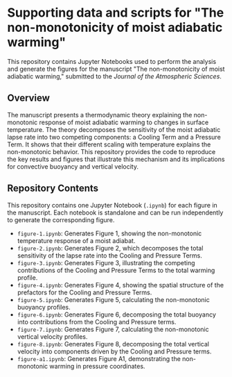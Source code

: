 # Supporting data and scripts for "The non-monotonicity of moist adiabatic warming"

This repository contains Jupyter Notebooks used to perform the analysis and generate the figures for the manuscript "The non-monotonicity of moist adiabatic warming," submitted to the *Journal of the Atmospheric Sciences*.

## Overview

The manuscript presents a thermodynamic theory explaining the non-monotonic response of moist adiabatic warming to changes in surface temperature. The theory decomposes the sensitivity of the moist adiabatic lapse rate into two competing components: a Cooling Term and a Pressure Term. It shows that their different scaling with temperature explains the non-monotonic behavior. This repository provides the code to reproduce the key results and figures that illustrate this mechanism and its implications for convective buoyancy and vertical velocity.

## Repository Contents

This repository contains one Jupyter Notebook (`.ipynb`) for each figure in the manuscript. Each notebook is standalone and can be run independently to generate the corresponding figure.

* `figure-1.ipynb`: Generates Figure 1, showing the non-monotonic temperature response of a moist adiabat.
* `figure-2.ipynb`: Generates Figure 2, which decomposes the total sensitivity of the lapse rate into the Cooling and Pressure Terms.
* `figure-3.ipynb`: Generates Figure 3, illustrating the competing contributions of the Cooling and Pressure Terms to the total warming profile.
* `figure-4.ipynb`: Generates Figure 4, showing the spatial structure of the prefactors for the Cooling and Pressure Terms.
* `figure-5.ipynb`: Generates Figure 5, calculating the non-monotonic buoyancy profiles.
* `figure-6.ipynb`: Generates Figure 6, decomposing the total buoyancy into contributions from the Cooling and Pressure terms.
* `figure-7.ipynb`: Generates Figure 7, calculating the non-monotonic vertical velocity profiles.
* `figure-8.ipynb`: Generates Figure 8, decomposing the total vertical velocity into components driven by the Cooling and Pressure terms.
* `figure-a1.ipynb`: Generates Figure A1, demonstrating the non-monotonic warming in pressure coordinates.
